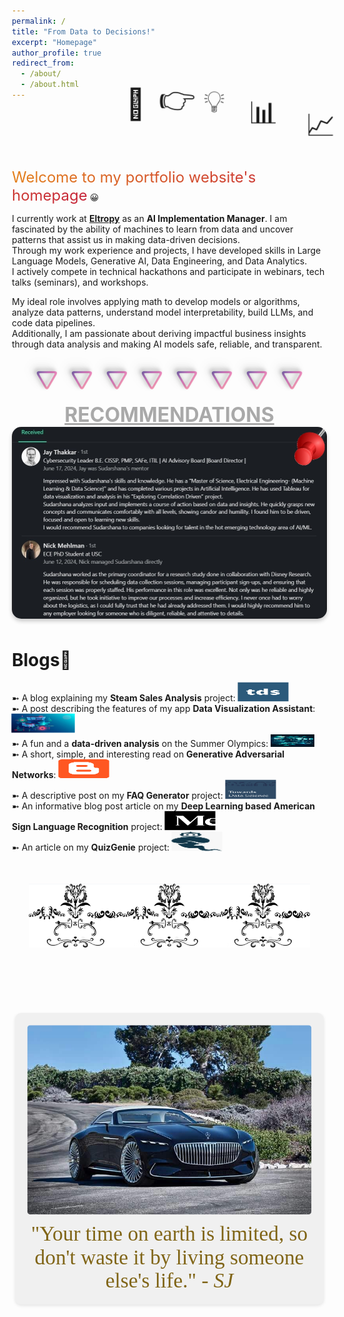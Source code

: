 ```yaml
---
permalink: /
title: "From Data to Decisions!"
excerpt: "Homepage"
author_profile: true
redirect_from: 
  - /about/
  - /about.html
---
```


<div>
    <span class="emoji">🔢</span>
    <span class="emoji">👉</span>
    <span class="emoji">💡</span>
    <span class="emoji">📊</span>
    <span class="emoji">📈</span>
</div>

<style>
@keyframes bounce-move {
    0%, 100% {
        transform: translate(0, 0);
    }
    20% {
        transform: translate(100px, 0);
    }
    40% {
        transform: translate(200px, -50px);
    }
    60% {
        transform: translate(300px, 0);
    }
    80% {
        transform: translate(400px, -50px);
    }
}
.emoji {
    display: inline-block;
    animation: bounce-move 4s infinite ease-in-out; 
    font-size: 48px;  /* Adjust the size as needed */
}
.emoji:nth-child(1) { animation-delay: 1.0s; }
.emoji:nth-child(2) { animation-delay: 0.8s; }
.emoji:nth-child(3) { animation-delay: 0.6s; }
.emoji:nth-child(4) { animation-delay: 0.4s; }
.emoji:nth-child(5) { animation-delay: 0.2s; } 
}
</style>

<span class="usc">Welcome to my portfolio website's homepage</span> 😀 

<style>
  @keyframes usc-colors {
    0% {
      background-position: 0% 50%; /* Start gradient at the beginning */
    }
    50% {
      background-position: 100% 50%; /* Move gradient to the right */
    }
    100% {
      background-position: 0% 50%; /* Move gradient back to the start */
    }
  }
  .usc {
    font-size: 24px;
    background: linear-gradient(to right, #ffd700, #C41E3A); /* Cardinal Gold */
    background-size: 200% 200%; /* Ensure the background is large enough to animate */
    background-clip: text;
    -webkit-background-clip: text;
    -webkit-text-fill-color: transparent;
    animation: usc-colors 4s infinite ease-in-out; /* Set animation properties */
    display: inline; /* Ensure inline display to avoid unwanted space */
  }
</style>

I currently work at [**Eltropy**](https://sudarshanasrao.github.io/achievements/) as an **AI Implementation Manager**. I am fascinated by the ability of machines to learn from data and uncover patterns that assist us in making data-driven decisions.<br>Through my work experience and projects, I have developed skills in Large Language Models, Generative AI, Data Engineering, and Data Analytics.<br>I actively compete in technical hackathons and participate in webinars, tech talks (seminars), and workshops.

My ideal role involves applying math to develop models or algorithms, analyze data patterns, understand model interpretability, build LLMs, and code data pipelines.<br>Additionally, I am passionate about deriving impactful business insights through data analysis and making AI models safe, reliable, and transparent.    

<div class="right-align">
  <div class="badge-base LI-profile-badge" 
       data-locale="en_US" 
       data-size="small" 
       data-theme="light" 
       data-type="VERTICAL" 
       data-vanity="sudarshana-rao" 
       data-version="v1">
    <a class="badge-base__link LI-simple-link" 
       href="https://www.linkedin.com/in/sudarshana-rao?trk=profile-badge"></a>
  </div>
</div>

<style>
  .right-align {
    position: absolute;
    top: 100px;
    right: 5px;
  }
  @media screen and (max-width: 600px) {
    .right-align {
      position: static;
      margin-top: 20px;
      text-align: center;
    }
  }
    body {
    padding-right: 100px; /* Adds space to prevent overlap */
  }
  @media screen and (max-width: 600px) {
    body {
      padding-right: 0; /* Removes padding on smaller screens */
    }
  }
</style>

<script type="text/javascript" src="https://platform.linkedin.com/badges/js/profile.js" async defer></script>

<div class="separator">
  <div class="shape-separator">
    <div class="shape">🛆</div>
    <div class="shape">🛆</div>
    <div class="shape">🛆</div>
    <div class="shape">🛆</div>
    <div class="shape">🛆</div>
    <div class="shape">🛆</div>
    <div class="shape">🛆</div>
    <div class="shape">🛆</div>
  </div>
</div>

<style>
.separator {
  display: flex;
  flex-direction: column;
  align-items: center;
/*   padding-bottom: 20px; */
}
.shape-separator {
  display: flex;
  justify-content: center;
  gap: 20px;
  position: relative;
  transform: rotate(180deg);
}
.shape {
  font-size: 36px;
  display: inline-block;
  position: relative;
  z-index: 1;
  /* Darker multi-color gradient for a richer look */
  background: linear-gradient(135deg, #ff7078 0%, #f8a1b0 25%, #f58ad4 50%, #8b70c1 75%, #f8a1b0 100%);
  color: transparent;
  /* Clipping the background to the text */
  -webkit-background-clip: text;
  background-clip: text;
  /* Enhanced 3D shadow with multiple layers */
  text-shadow: 3px 3px 6px rgba(0, 0, 0, 0.25),
               6px 6px 12px rgba(0, 0, 0, 0.15),
               9px 9px 18px rgba(0, 0, 0, 0.1);
}
@media (max-width: 600px) {
  .shape-separator {
    gap: 10px;
  }
}
</style>

<style>
  /* General container styling */
  .recommendation-section {
    position: relative;
    display: flex;
    flex-direction: column;
    align-items: center;
    /*gap: 10px;  Space between heading and image */
    max-width: 900px;
    margin: 10px auto; /* Centered with top margin */
    padding-bottom: 10px;
  }
  /* Heading styling */
.recommendation-heading {
    font-size: 2rem; /* Slightly larger for more emphasis */
    font-weight: bold;
    text-align: center;
    text-decoration: underline;
    color: #A9A9A9; /* Shiny silver color */
    /*text-shadow: 
        2px 2px 5px rgba(128, 128, 128, 0.6),  Light grey shadow for depth 
        -2px -2px 5px rgba(128, 128, 128, 0.5),  Mirrored shadow 
        3px 3px 10px rgba(0, 0, 0, 0.2); Darker shadow to simulate 3D effect */
    margin: 0;
    /*transform: translateY(-2px);  Small upward shift for a subtle 3D feel */
}
  /* Container for the image */
  .recommendation-container {
    position: relative;
    display: flex;
    justify-content: center;
    align-items: center;
    background-color: #f4f4f4;
    border-radius: 15px;
    overflow: hidden;
    box-shadow: 0 4px 6px rgba(0, 0, 0, 0.2);
    width: 100%; /* Full width */
  }
  /* Image styling */
  .recommendation-image {
    width: 100%;
    height: auto;
    display: block;
  }
  /* Responsive adjustments */
  @media (max-width: 768px) {
    .recommendation-heading {
      font-size: 1.5rem;
    }
  }
</style>

<!-- Recommendations Section -->
<div class="recommendation-section">
  <!-- Heading -->
  <div class="recommendation-heading">
    RECOMMENDATIONS
  </div>
  <!-- Image Container -->
  <div class="recommendation-container">
    <img src="/images/recco.jpg" alt="Recommendations" class="recommendation-image">
  </div>
</div>

# Blogs📝
<div class="flexcontainer">
  <div>
    <span>➼ A blog explaining my <strong>Steam Sales Analysis</strong> project:</span> <a href="https://medium.com/@sudarshanasrao/steam-sales-insight-data-driven-analysis-and-visualization-pipeline-803862e5f555" target="_blank" onclick="trackOutboundLink(this);">
      <img class="pulse" height="30px" src="/images/tds_logo.png" width="80px">
    </a>
  </div>
</div>

<div class="flexcontainer">
  <div>
    <span>➼ A post describing the features of my app <strong>Data Visualization Assistant</strong>:</span> <a href="https://medium.com/@sudarshanasrao/introducing-the-file-conversational-assistant-revolutionizing-document-interaction-with-ai-bf878e5c9ed5" target="_blank" onclick="trackOutboundLink(this);">
      <img class="pulse" height="30px" src="/images/webapp.jpeg" width="100px">
    </a>
  </div>
</div>

<div class="flexcontainer">
  <div>
    <span>➼ A fun and a <strong>data-driven analysis</strong> on the Summer Olympics:</span> <a href="https://medium.com/@sudarshanasrao/olympics-tableau-3a79b7b49619" target="_blank" onclick="trackOutboundLink(this);">
      <img class="pulse" height="20px" src="/images/indy.jpg" width="70px">
    </a>
  </div>
</div>

<div class="flexcontainer">
  <div>
    <span>➼ A short, simple, and interesting read on <strong>Generative Adversarial Networks</strong>:</span> <a href="https://sudarshanagan.blogspot.com/2021/07/everyone-i-am-currently-engineering.html" target="_blank" onclick="trackOutboundLink(this);">
      <img class="pulse" height="30px" src="/images/1200px-Blogger_icon_2017.svg.png" width="80px">
    </a>
  </div>
</div>

<div class="flexcontainer">
  <div>
    <span>➼ A descriptive post on my <strong>FAQ Generator</strong> project:</span> <a href="https://medium.com/@sudarshanasrao/faq-generation-using-large-language-models-88746c9381a6" target="_blank" onclick="trackOutboundLink(this);">
      <img class="pulse" height="30px" src="/images/image.jpeg" width="80px">
    </a>
  </div>
</div>

<div class="flexcontainer">
  <div>
    <span>➼ An informative blog post article on my <strong>Deep Learning based American Sign Language Recognition</strong> project:</span> <a href="https://medium.com/@sudarshanasrao/bridging-communication-gaps-using-deep-learning-for-american-sign-language-recognition-34bbd089f465" target="_blank" onclick="trackOutboundLink(this);">
      <img class="pulse" height="30px" src="/images/medlogo.png" width="80px">
    </a>
  </div>
</div>

<div class="flexcontainer">
  <div>
    <span>➼ An article on my <strong>QuizGenie</strong> project:</span> <a href="https://medium.com/@sudarshanasrao/quizgenie-e3f375287f7e" target="_blank" onclick="trackOutboundLink(this);">
      <img class="pulse" height="30px" src="/images/quizg.jpeg" width="80px">
    </a>
  </div>
</div>

<style>
  @keyframes pulse {
  0% {
    transform: scale(1);
  }
  50% {
    transform: scale(1.05);
  }
  100% {
    transform: scale(1);
  }
}
.pulse {
  animation: pulse 2s infinite ease-in-out;
}
</style>

<style>
  .image-row {
    display: flex;
    justify-content: center; /* centers the row */
    margin-top: 50px; /* white space above images */
  }
      .image-row img {
      width: 150px;
    }
</style>

<div class="image-row">
  <img src="/images/fleuron.png" alt="Fleuron">
  <img src="/images/fleuron.png" alt="Fleuron">
  <img src="/images/fleuron.png" alt="Fleuron">
</div>

<style>
    /* Container and initial styles */
    .container {
        display: flex;
        flex-direction: column;
        align-items: center;
        margin-top: 100px;
        overflow: hidden;
    }
    /* Image initial state */
    .animated-image {
        opacity: 0;
        transform: translateX(-100%);
        transition: transform 1s ease, opacity 1s ease;
    } 
    /* Text initial state */
    .animated-text {
        opacity: 0;
        transform: translateX(100%);
        font-family: 'Brush Script MT', cursive;
        font-size: 30px;
        color: #806517;
        margin-top: 0;
        transition: transform 1s ease, opacity 1s ease;
    }
    /* Image and text center-aligned state */
    .in-view .animated-image,
    .in-view .animated-text {
        opacity: 1;
        transform: translateX(0);
    }
    /* Inspiration Section */
    .inspiration-section {
        display: flex;
        flex-direction: column;
        align-items: center;
        margin-top: 100px;
    }
    .inspiration-box {
        text-align: center;
        padding: 20px;
        transition: transform 0.6s ease-in-out, box-shadow 0.6s ease-in-out;
        border-radius: 10px;
        background-color: #f0f0f0;
        transform: scale(0.98);
        box-shadow: 0 2px 5px rgba(0, 0, 0, 0.1);
    }
    .inspiration-box:hover,
    .inspiration-box.active {
        transform: scale(1.02);
        box-shadow: 0 6px 20px rgba(0, 0, 0, 0.15);
    }
    .inspiration-box img {
        width: 100%; /* Adjust image width to fit the box */
        border-radius: 5px;
        transition: transform 0.6s ease-in-out;
    }
    .inspiration-box span {
        display: block;
        font-family: 'Brush Script MT', cursive;
        font-size: 34px;
        color: #806517; /* Original text color */
        margin-top: 10px;
        transition: transform 0.6s ease-in-out;
    }
    .inspiration-box:hover img,
    .inspiration-box:hover span,
    .inspiration-box.active img,
    .inspiration-box.active span {
        transform: translateY(-3px);
    }
</style>

<div class="inspiration-section">
    <div class="inspiration-box" onclick="toggleAnimation(this)">
        <img src="/images/Carcool.jpg" alt="Cool Car" style="cursor: crosshair;">
        <span>"Your time on earth is limited, so don't waste it by living someone else's life." <i>- SJ</i></span>
    </div>
</div>

<script>
    function toggleAnimation(element) {
        element.classList.toggle("active"); // Toggles active state on click
    }
</script>
